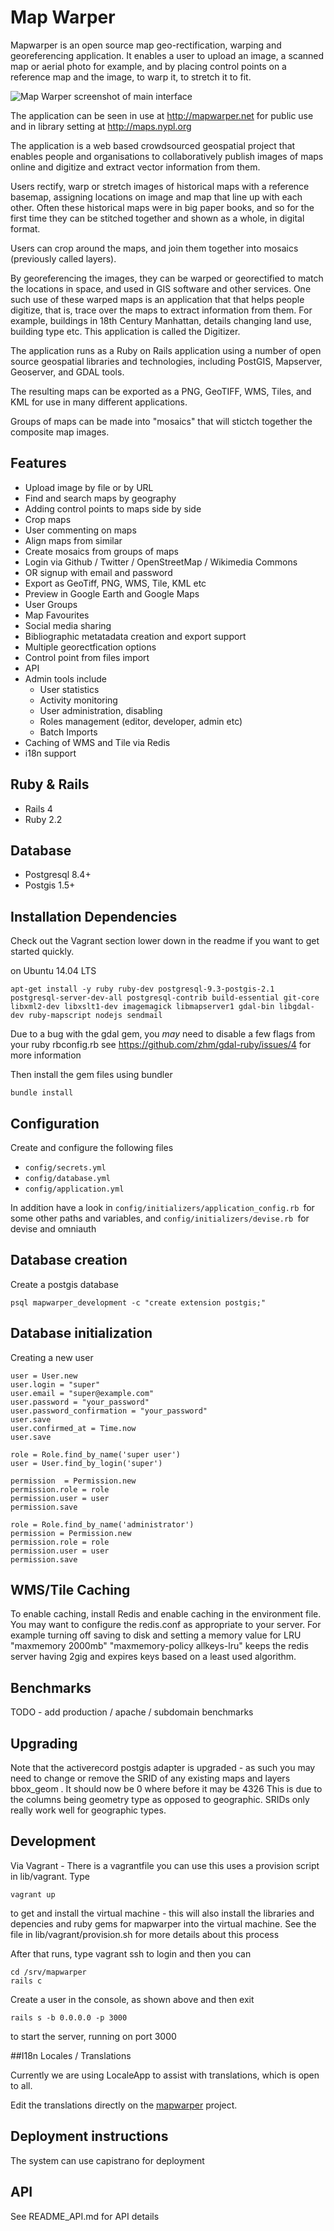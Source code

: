 # Map Warper

Mapwarper is an open source map geo-rectification, warping and georeferencing application.
It enables a user to upload an image, a scanned map or aerial photo for example, and by placing control points on a reference map and the image, to warp it, to stretch it to fit.

![Map Warper screenshot of main interface](/app/assets/images/Screenshot_MapWarper.png?raw=true "Map Warper screenshot of main interface")

The application can be seen in use at http://mapwarper.net for public use and in library setting at http://maps.nypl.org

The application is a web based crowdsourced geospatial project that enables people and organisations to collaboratively publish images of maps online and digitize and extract vector information from them.

Users rectify, warp or stretch images of historical maps with a reference basemap, assigning locations on image and map that line up with each other. Often these historical maps were in big paper books, and so for the first time they can be stitched together and shown as a whole, in digital format.

Users can crop around the maps, and join them together into mosaics (previously called layers).

By georeferencing the images, they can be warped or georectified to match the locations in space, and used in GIS software and other services. One such use of these warped maps is an application that that helps people digitize, that is, trace over the maps to extract information from them. For example, buildings in 18th Century Manhattan, details changing land use, building type etc. This application is called the Digitizer.

The application runs as a Ruby on Rails application using a number of open source geospatial libraries and technologies, including PostGIS, Mapserver, Geoserver, and GDAL tools.

The resulting maps can be exported as a PNG, GeoTIFF, WMS, Tiles, and KML for use in many different applications.

Groups of maps can be made into "mosaics" that will stictch together the composite map images.

## Features

* Upload image by file or by URL
* Find and search maps by geography
* Adding control points to maps side by side
* Crop maps
* User commenting on maps
* Align maps from similar
* Create mosaics from groups of maps
* Login via Github / Twitter / OpenStreetMap / Wikimedia Commons
* OR signup with email and password
* Export as GeoTiff, PNG, WMS, Tile, KML etc
* Preview in Google Earth and Google Maps
* User Groups
* Map Favourites
* Social media sharing
* Bibliographic metatadata creation and export support
* Multiple georectfication options
* Control point from files import
* API
* Admin tools include
  * User statistics
  * Activity monitoring
  * User administration, disabling
  * Roles management (editor, developer, admin etc)
  * Batch Imports
* Caching of WMS and Tile via Redis
* i18n support

## Ruby & Rails

* Rails 4
* Ruby 2.2

## Database

* Postgresql 8.4+
* Postgis 1.5+

## Installation Dependencies

Check out the Vagrant section lower down in the readme if you want to get started quickly.

on Ubuntu 14.04 LTS

```apt-get install -y ruby ruby-dev postgresql-9.3-postgis-2.1 postgresql-server-dev-all postgresql-contrib build-essential git-core libxml2-dev libxslt1-dev imagemagick libmapserver1 gdal-bin libgdal-dev ruby-mapscript nodejs sendmail```

Due to a bug with the gdal gem, you _may_ need to disable a few flags from your ruby rbconfig.rb see https://github.com/zhm/gdal-ruby/issues/4 for more information

Then install the gem files using bundler

```bundle install```

## Configuration

Create and configure the following files

* `config/secrets.yml`
* `config/database.yml`
* `config/application.yml`

In addition have a look in `config/initializers/application_config.rb `for some other paths and variables, and `config/initializers/devise.rb `for devise and omniauth

## Database creation

Create a postgis database

` psql mapwarper_development -c "create extension postgis;" `

## Database initialization

Creating a new user

    user = User.new
    user.login = "super"
    user.email = "super@example.com"
    user.password = "your_password"
    user.password_confirmation = "your_password"
    user.save
    user.confirmed_at = Time.now
    user.save

    role = Role.find_by_name('super user')
    user = User.find_by_login('super')

    permission  = Permission.new
    permission.role = role
    permission.user = user
    permission.save

    role = Role.find_by_name('administrator')
    permission = Permission.new
    permission.role = role
    permission.user = user
    permission.save

## WMS/Tile Caching

To enable caching, install Redis and enable caching in the environment file. You may want to configure the redis.conf as appropriate to your server.
For example turning off saving to disk and setting a memory value for LRU  "maxmemory 2000mb" "maxmemory-policy allkeys-lru" keeps the redis server having 2gig and expires keys based on a least used algorithm.

## Benchmarks

TODO - add production / apache / subdomain benchmarks


## Upgrading

Note that the activerecord postgis adapter is upgraded - as such you may need to change or remove the SRID of any existing maps and layers bbox_geom .
It should now be 0 where before it may be 4326 This is due to the columns being geometry type as opposed to geographic. SRIDs only really work well for geographic types.


## Development

Via Vagrant - There is a vagrantfile you can use this uses a provision script in lib/vagrant. Type

    vagrant up

to get and install the virtual machine - this will also install the libraries and depencies and ruby gems for mapwarper into the virtual machine. See the file in lib/vagrant/provision.sh for more details about this process

After that runs, type vagrant ssh to login and then you can

    cd /srv/mapwarper
    rails c

Create a user in the console, as shown above and then exit

    rails s -b 0.0.0.0 -p 3000

to start the server, running on port 3000

##I18n Locales / Translations

Currently we are using LocaleApp to assist with translations, which is open to all.

Edit the translations directly on the [mapwarper](http://www.localeapp.com/projects/public?search=mapwarper) project.


## Deployment instructions

The system can use capistrano for deployment

## API

See README_API.md for API details
